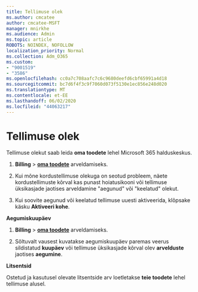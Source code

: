 ```yaml
---
title: Tellimuse olek
ms.author: cmcatee
author: cmcatee-MSFT
manager: mnirkhe
ms.audience: Admin
ms.topic: article
ROBOTS: NOINDEX, NOFOLLOW
localization_priority: Normal
ms.collection: Adm_O365
ms.custom:
- "9001519"
- "3586"
ms.openlocfilehash: cc0a7c708aafc7c6c9680deefd6cbf65991a4d18
ms.sourcegitcommit: bc7d6f4f3c9f7060d073f5130e1ec856e248d020
ms.translationtype: MT
ms.contentlocale: et-EE
ms.lasthandoff: 06/02/2020
ms.locfileid: "44063217"
---
```

# <a name="subscription-status"></a>Tellimuse olek

Tellimuse olekut saab leida **oma toodete** lehel Microsoft 365 halduskeskus.

1. **Billing**  >  **[oma toodete](https://go.microsoft.com/fwlink/p/?linkid=842054)** arveldamiseks.

2. Kui mõne kordustellimuse olekuga on seotud probleem, näete kordustellimuste kõrval kas punast hoiatusikooni või tellimuse üksikasjade jaotises arveldamine "aegunud" või "keelatud" olekut.

3. Kui soovite aegunud või keelatud tellimuse uuesti aktiveerida, klõpsake käsku **Aktiveeri kohe**.

**Aegumiskuupäev**

1. **Billing**  >  **[oma toodete](https://go.microsoft.com/fwlink/p/?linkid=842054)** arveldamiseks.

2. Sõltuvalt vausest kuvatakse aegumiskuupäev paremas veerus sildistatud **kuupäev** või tellimuse üksikasjade kõrval olev **arvelduste** jaotises **aegumine**.

**Litsentsid**

Ostetud ja kasutusel olevate litsentside arv loetletakse **teie toodete** lehel tellimuse alusel.

